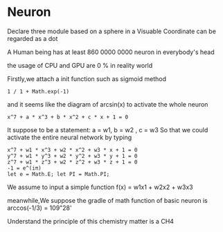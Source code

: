 # Neuron
Declare three module based on a sphere in a Visuable Coordinate can be regarded as a dot

A Human being has at least 860 0000 0000 neuron in everybody's head

the usage of CPU and GPU are 0 % in reality world

Firstly,we attach a init function such as sigmoid method

    1 / 1 + Math.exp(-1)
and it seems like the diagram of arcsin(x)
to activate the whole neuron 

    x^7 + a * x^3 + b * x^2 + c * x + 1 = 0
It suppose to be a statement: a = w1, b = w2 , c = w3
So that we could activate the entire neural network by typing

    x^7 + w1 * x^3 + w2 * x^2 + w3 * x + 1 = 0
    y^7 + w1 * y^3 + w2 * y^2 + w3 * y + 1 = 0
    z^7 + w1 * z^3 + w2 * z^2 + w3 * z + 1 = 0
    -1 = e^(iπ)
    let e = Math.E; let PI = Math.PI;
    
We assume to input a simple function f(x) = w1x1 + w2x2 + w3x3 

meanwhile,We suppose the gradle of math function of basic neuron is  arccos(-1/3) = 109"28'

Understand the principle of this chemistry matter is a CH4 
